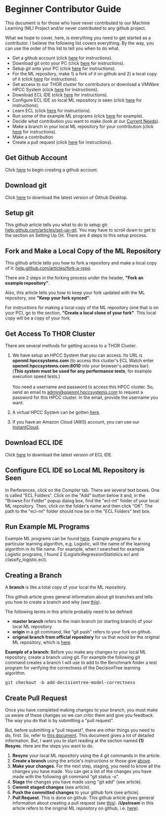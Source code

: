 Beginner Contributor Guide
==========================

This document is for those who have never contributed to our Machine Learning (ML) Project and/or never contributed to any github project.

What we hope to cover, here, is everything you need to get started as a contributor. I believe the following list covers everything. By the way, you can use the order of this list to tell you when to do what.

 - Get a github account (click [here](#get-github-account) for instructions).
 - Download git onto your PC (click [here](#download-git) for instructions).
 - Setup git onto your PC (click [here](#setup-git) for instructions).
 - For the ML repository, make 1) a fork of it on github and 2) a local copy of it  (click [here](#fork-and-make-a-local-copy-of-the-ml-repository) for instructions).
 - Get access to our THOR cluster for contributors or download a VMWare HPCC System (click [here](#get-access-to-thor-cluster) for instructions).
 - Download ECL IDE (click [here](#download-ecl-ide) for instructions).
 - Configure ECL IDE so local ML repository is seen (click [here](#configure-ecl-ide-so-local-ml-repository-is-seen) for instructions).
 - Learn ECL (click [here](#configure-ecl-ide) for instructions).
 - Run some of the example ML programs (click [here](#run-example-ml-programs) for example).
 - Decide what contribution you want to make (look at our [Current Needs](https://github.com/hpcc-systems/ecl-ml/CONTRIBUTING/CurrentNeeds.md)).
 - Make a branch in your local ML repository for your contribution (click [here](#creating-a-branch) for instructions).
 - Make a contribution
 - Create a pull request (click [here](#create-pull-request) for instructions).

## Get Github Account

Click [here](https://github.com/join) to begin creating a github account.

## Download git

Click [here](https://desktop.github.com/) to download the latest version of Github Desktop.

## Setup git

This github article tells you what to do to setup git: [help.github.com/articles/set-up-git](https://help.github.com/articles/set-up-git/). You may have to scroll down to get to the section on Setting Up Git. There are 4 steps to this setup process.

## Fork and Make a Local Copy of the ML Repository

This github article tells you how to fork a repository and make a local copy of it: [help.github.com/articles/fork-a-repo](https://help.github.com/articles/fork-a-repo/).

There are 2 steps in the forking process under the header, **"Fork an example repository"**.

Also, this article tells you how to keep your fork updated with the ML repository, see **"Keep your fork synced"**.

For instructions for making a local copy of the ML repository (one that is on your PC), go to the section, **"Create a local clone of your fork"**. This local copy will be a copy of your fork.

## Get Access To THOR Cluster

There are several methods for getting access to a THOR Cluster.

1. We have setup an HPCC System that you can access. Its URL is  **openml.hpccsystems.com** (to access this cluster's ECL Watch enter **openml.hpccsystems.com:8010** into your browser's address bar). (**This system must be used for any performance tests**, for example execution speed tests.)<br><br>You need a username and password to access this HPCC cluster. So, send an email to admin@openml.hpccsystems.com to request a password for this HPCC cluster. In the email, provide the username you want.

2. A virtual HPCC System can be gotten [here](https://hpccsystems.com/download/virtual-machine-image).
3. If you have an Amazon Cloud (AWS) account, you can use our [InstantCloud](https://aws.hpccsystems.com/aws/login).

## Download ECL IDE

Click [here](https://hpccsystems.com/download/developer-tools/ecl-ide) to download the latest version of ECL IDE.

## Configure ECL IDE so Local ML Repository is Seen

In Perferences, click on the Compiler tab. There are several text boxes. One is called "ECL Folders". Click on the "Add" button below it and, in the "Browse For Folder" popup dialog box, find the "ecl-ml" folder of your local ML repository. Then, click on the folder's name and then click "OK". The path to the "ecl-ml" folder should now be in the "ECL Folders" text box.

## Run Example ML Programs

Example ML programs can be found [here](https://github.com/tlhumphrey2/ecl-ml/tree/master/ML/Tests/Explanatory). Example programs for a particular learning algorithm, e.g. Logistic, will the name of the learning algorithm in its file name. For example, when I searched for example Logistic programs, I found 2 (LogisticRegressionStatistics.ecl and classify_logistic.ecl).

## Creating a Branch

A **branch** is like a total copy of your local the ML repository.

This github article gives general information about git branches and tells you how to create a branch and why (see [this](https://github.com/Kunena/Kunena-Forum/wiki/Create-a-new-branch-with-git-and-manage-branches)).

The following terms in this article probably need to be defined:

 - **master branch** refers to the main branch (or starting branch) of your local ML repository.
 - **origin** in a git command, like "git push" refers to your fork on github.
 - **original branch from official repository** for us that would be the original ML repository, which is [here](https://github.com/hpcc-systems/ecl-ml).

**Example of a branch:** Before you make any changes to your local ML repository, create a branch using git. For example the following git command creates a branch I will use to add to the Benchmark folder a test program for verifying the correctness of the DecisionTree learning algorithm.

<pre>
git checkout -b add-decisiontree-model-correctness
</pre>

## Create Pull Request

Once you have completed making changes to your branch, you must make us aware of these changes so we can critic them and give you feedback. The way you do that is by submitting a "pull request". 

But, before submitting a "pull request", there are other things you need to do, first. So, refer to [this document](https://github.com/hpcc-systems/HPCC-Platform/wiki/Git-step-by-step). This document gives a lot of detailed information. But, I want you to start reading at the section named **(1) Resync**. Here are the steps you want to do.

1. **Resync** your local ML repository using the 4 git commands in the article.
2. **Create a branch** using the article's instructions or those give [above](#creating-a-branch).
3. **Make your changes**. For the next step, staging, you need to know all the changes you have made. You can get a list of the changes you have made with the following git command "git status -s".
4. **Stage** the changes you have made using "git add" (see article).
5. **Commit staged changes** (see article).
6. **Push the committed changes** to your github fork (see article).
7. **Pull Request**. This is done on github. This github article gives general information about creating a pull request (see [this](https://help.github.com/articles/creating-a-pull-request)). (**Upstream** in this article refers to the original ML repository on github, i.e. [here](https://github.com/hpcc-systems/ecl-ml)).
